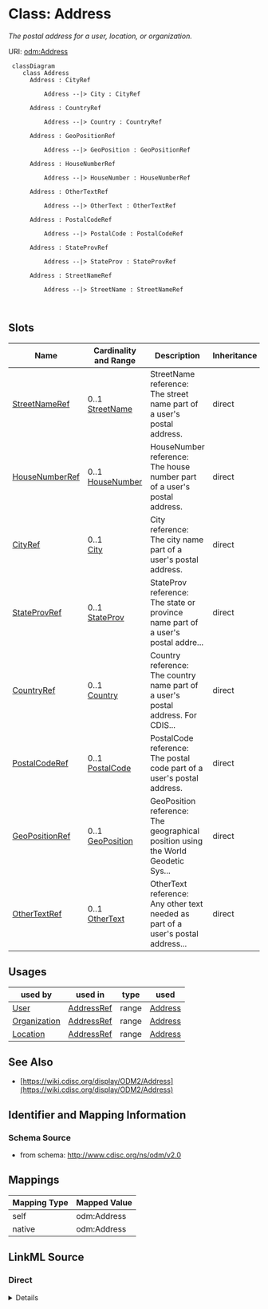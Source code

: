 # Class: Address


_The postal address for a user, location, or organization._





URI: [odm:Address](http://www.cdisc.org/ns/odm/v2.0/Address)



```mermaid
 classDiagram
    class Address
      Address : CityRef
        
          Address --|> City : CityRef
        
      Address : CountryRef
        
          Address --|> Country : CountryRef
        
      Address : GeoPositionRef
        
          Address --|> GeoPosition : GeoPositionRef
        
      Address : HouseNumberRef
        
          Address --|> HouseNumber : HouseNumberRef
        
      Address : OtherTextRef
        
          Address --|> OtherText : OtherTextRef
        
      Address : PostalCodeRef
        
          Address --|> PostalCode : PostalCodeRef
        
      Address : StateProvRef
        
          Address --|> StateProv : StateProvRef
        
      Address : StreetNameRef
        
          Address --|> StreetName : StreetNameRef
        
      
```




<!-- no inheritance hierarchy -->


## Slots

| Name | Cardinality and Range | Description | Inheritance |
| ---  | --- | --- | --- |
| [StreetNameRef](StreetNameRef.md) | 0..1 <br/> [StreetName](StreetName.md) | StreetName reference: The street name part of a user's postal address. | direct |
| [HouseNumberRef](HouseNumberRef.md) | 0..1 <br/> [HouseNumber](HouseNumber.md) | HouseNumber reference: The house number part of a user's postal address. | direct |
| [CityRef](CityRef.md) | 0..1 <br/> [City](City.md) | City reference: The city name part of a user's postal address. | direct |
| [StateProvRef](StateProvRef.md) | 0..1 <br/> [StateProv](StateProv.md) | StateProv reference: The state or province name part of a user's postal addre... | direct |
| [CountryRef](CountryRef.md) | 0..1 <br/> [Country](Country.md) | Country reference: The country name part of a user's postal address. For CDIS... | direct |
| [PostalCodeRef](PostalCodeRef.md) | 0..1 <br/> [PostalCode](PostalCode.md) | PostalCode reference: The postal code part of a user's postal address. | direct |
| [GeoPositionRef](GeoPositionRef.md) | 0..1 <br/> [GeoPosition](GeoPosition.md) | GeoPosition reference: The geographical position using the World Geodetic Sys... | direct |
| [OtherTextRef](OtherTextRef.md) | 0..1 <br/> [OtherText](OtherText.md) | OtherText reference: Any other text needed as part of a user's postal address... | direct |





## Usages

| used by | used in | type | used |
| ---  | --- | --- | --- |
| [User](User.md) | [AddressRef](AddressRef.md) | range | [Address](Address.md) |
| [Organization](Organization.md) | [AddressRef](AddressRef.md) | range | [Address](Address.md) |
| [Location](Location.md) | [AddressRef](AddressRef.md) | range | [Address](Address.md) |






## See Also

* [https://wiki.cdisc.org/display/ODM2/Address](https://wiki.cdisc.org/display/ODM2/Address)

## Identifier and Mapping Information







### Schema Source


* from schema: http://www.cdisc.org/ns/odm/v2.0





## Mappings

| Mapping Type | Mapped Value |
| ---  | ---  |
| self | odm:Address |
| native | odm:Address |





## LinkML Source

<!-- TODO: investigate https://stackoverflow.com/questions/37606292/how-to-create-tabbed-code-blocks-in-mkdocs-or-sphinx -->

### Direct

<details>
```yaml
name: Address
description: The postal address for a user, location, or organization.
from_schema: http://www.cdisc.org/ns/odm/v2.0
see_also:
- https://wiki.cdisc.org/display/ODM2/Address
slots:
- StreetNameRef
- HouseNumberRef
- CityRef
- StateProvRef
- CountryRef
- PostalCodeRef
- GeoPositionRef
- OtherTextRef
slot_usage:
  StreetNameRef:
    name: StreetNameRef
    domain_of:
    - Address
    range: StreetName
    maximum_cardinality: 1
  HouseNumberRef:
    name: HouseNumberRef
    domain_of:
    - Address
    range: HouseNumber
    maximum_cardinality: 1
  CityRef:
    name: CityRef
    domain_of:
    - Address
    range: City
    maximum_cardinality: 1
  StateProvRef:
    name: StateProvRef
    domain_of:
    - Address
    range: StateProv
    maximum_cardinality: 1
  CountryRef:
    name: CountryRef
    domain_of:
    - Address
    range: Country
    maximum_cardinality: 1
  PostalCodeRef:
    name: PostalCodeRef
    domain_of:
    - Address
    range: PostalCode
    maximum_cardinality: 1
  GeoPositionRef:
    name: GeoPositionRef
    domain_of:
    - Address
    range: GeoPosition
    maximum_cardinality: 1
  OtherTextRef:
    name: OtherTextRef
    domain_of:
    - Address
    range: OtherText
    maximum_cardinality: 1
class_uri: odm:Address

```
</details>

### Induced

<details>
```yaml
name: Address
description: The postal address for a user, location, or organization.
from_schema: http://www.cdisc.org/ns/odm/v2.0
see_also:
- https://wiki.cdisc.org/display/ODM2/Address
slot_usage:
  StreetNameRef:
    name: StreetNameRef
    domain_of:
    - Address
    range: StreetName
    maximum_cardinality: 1
  HouseNumberRef:
    name: HouseNumberRef
    domain_of:
    - Address
    range: HouseNumber
    maximum_cardinality: 1
  CityRef:
    name: CityRef
    domain_of:
    - Address
    range: City
    maximum_cardinality: 1
  StateProvRef:
    name: StateProvRef
    domain_of:
    - Address
    range: StateProv
    maximum_cardinality: 1
  CountryRef:
    name: CountryRef
    domain_of:
    - Address
    range: Country
    maximum_cardinality: 1
  PostalCodeRef:
    name: PostalCodeRef
    domain_of:
    - Address
    range: PostalCode
    maximum_cardinality: 1
  GeoPositionRef:
    name: GeoPositionRef
    domain_of:
    - Address
    range: GeoPosition
    maximum_cardinality: 1
  OtherTextRef:
    name: OtherTextRef
    domain_of:
    - Address
    range: OtherText
    maximum_cardinality: 1
attributes:
  StreetNameRef:
    name: StreetNameRef
    description: 'StreetName reference: The street name part of a user''s postal address.'
    from_schema: http://www.cdisc.org/ns/odm/v2.0
    rank: 1000
    identifier: false
    alias: StreetNameRef
    owner: Address
    domain_of:
    - Address
    range: StreetName
    maximum_cardinality: 1
  HouseNumberRef:
    name: HouseNumberRef
    description: 'HouseNumber reference: The house number part of a user''s postal
      address.'
    from_schema: http://www.cdisc.org/ns/odm/v2.0
    rank: 1000
    identifier: false
    alias: HouseNumberRef
    owner: Address
    domain_of:
    - Address
    range: HouseNumber
    maximum_cardinality: 1
  CityRef:
    name: CityRef
    description: 'City reference: The city name part of a user''s postal address.'
    from_schema: http://www.cdisc.org/ns/odm/v2.0
    rank: 1000
    identifier: false
    alias: CityRef
    owner: Address
    domain_of:
    - Address
    range: City
    maximum_cardinality: 1
  StateProvRef:
    name: StateProvRef
    description: 'StateProv reference: The state or province name part of a user''s
      postal address.'
    from_schema: http://www.cdisc.org/ns/odm/v2.0
    rank: 1000
    identifier: false
    alias: StateProvRef
    owner: Address
    domain_of:
    - Address
    range: StateProv
    maximum_cardinality: 1
  CountryRef:
    name: CountryRef
    description: 'Country reference: The country name part of a user''s postal address.
      For CDISC SDTM or trial registry applications, this must be represented by an
      ISO 3166 3-letter or US-GENC country code (e.g., FRA for France, JPN for Japan).'
    from_schema: http://www.cdisc.org/ns/odm/v2.0
    rank: 1000
    identifier: false
    alias: CountryRef
    owner: Address
    domain_of:
    - Address
    range: Country
    maximum_cardinality: 1
  PostalCodeRef:
    name: PostalCodeRef
    description: 'PostalCode reference: The postal code part of a user''s postal address.'
    from_schema: http://www.cdisc.org/ns/odm/v2.0
    rank: 1000
    identifier: false
    alias: PostalCodeRef
    owner: Address
    domain_of:
    - Address
    range: PostalCode
    maximum_cardinality: 1
  GeoPositionRef:
    name: GeoPositionRef
    description: 'GeoPosition reference: The geographical position using the World
      Geodetic System WGS84.'
    from_schema: http://www.cdisc.org/ns/odm/v2.0
    rank: 1000
    identifier: false
    alias: GeoPositionRef
    owner: Address
    domain_of:
    - Address
    range: GeoPosition
    maximum_cardinality: 1
  OtherTextRef:
    name: OtherTextRef
    description: 'OtherText reference: Any other text needed as part of a user''s
      postal address.'
    from_schema: http://www.cdisc.org/ns/odm/v2.0
    rank: 1000
    identifier: false
    alias: OtherTextRef
    owner: Address
    domain_of:
    - Address
    range: OtherText
    maximum_cardinality: 1
class_uri: odm:Address

```
</details>